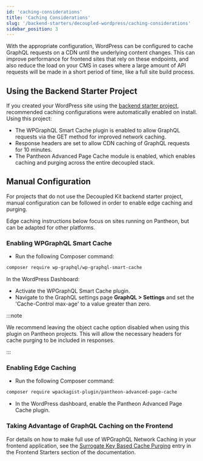 ```yaml
---
id: 'caching-considerations'
title: 'Caching Considerations'
slug: '/backend-starters/decoupled-wordpress/caching-considerations'
sidebar_position: 3
---
```


With the appropriate configuration, WordPress can be configured to cache GraphQL
requests on a CDN until the underlying content changes. This can improve
performance for frontend sites that rely on these endpoints, and also reduce the
load on your CMS in cases where a large amount of API requests will be made in a
short period of time, like a full site build process.

## Using the Backend Starter Project

If you created your WordPress site using the
[backend starter project](./creating-a-new-project), recommended caching
configurations were automatically enabled on install. Using this project:

- The WPGraphQL Smart Cache plugin is enabled to allow GraphQL requests via the
  GET method for improved network caching.
- Response headers are set to allow CDN caching of GraphQL requests for 10
  minutes.
- The Pantheon Advanced Page Cache module is enabled, which enables caching and
  purging across the entire decoupled stack.

## Manual Configuration

For projects that do not use the Decoupled Kit backend starter project, manual
configuration can be followed in order to enable edge caching and purging.

Edge caching instructions below focus on sites running on Pantheon, but can be
adapted for other platforms.

### Enabling WPGraphQL Smart Cache

- Run the following Composer command:

```bash
composer require wp-graphql/wp-graphql-smart-cache
```

In the WordPress Dashboard:

- Activate the WPGraphQL Smart Cache plugin.
- Navigate to the GraphQL settings page **GraphQL > Settings** and set the
  'Cache-Control max-age' to a value greater than zero.

:::note

We recommend leaving the object cache option disabled when using this plugin on
Pantheon projects. This will allow the necessary headers for cache purging to be
included in responses.

:::

### Enabling Edge Caching

- Run the following Composer command:

```bash
composer require wpackagist-plugin/pantheon-advanced-page-cache
```

- In the WordPress dashboard, enable the Pantheon Advanced Page Cache plugin.

### Taking Advantage of GraphQL Caching on the Frontend

For details on how to make full use of WPGraphQL Network Caching in your
frontend application, see the
[Surrogate Key Based Cache Purging](/docs/frontend-starters/nextjs/nextjs-wordpress/next-wordpress-surrogate-key-caching)
entry in the Frontend Starters section of the documentation.

